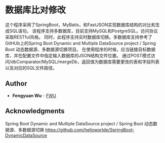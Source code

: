 # 数据库比对修改
这个程序采用了SpringBoot，MyBatis，和FastJSON实现数据库结构的对比和生成SQL语句。
该程序支持多数据库，目前支持MySQL和PostgreSQL。访问协议采取RESTful风格。
同时，此程序支持实时数据库切换。多数据库支持参考了GitHUb上的Spring Boot Dynamic and Multiple DataSource project / 
Spring Boot 动态数据源、多数据源切换项目。
在使用程序的时候，应当链接目标数据库，并在配置文件中指定输入数据库的JSON结构文件位置。
通过POST模式访问/dbComparator/MySQL/mergeDb，返回值为数据库需要更改的表和字段列表以及对应的SQL文件路径。


## Author

* **Fengyuan Wu** - [FWU](mailto:fwu@ucsd.edu)


## Acknowledgments

Spring Boot Dynamic and Multiple DataSource project / Spring Boot 动态数据源、多数据源切换
https://github.com/helloworlde/SpringBoot-DynamicDataSource
